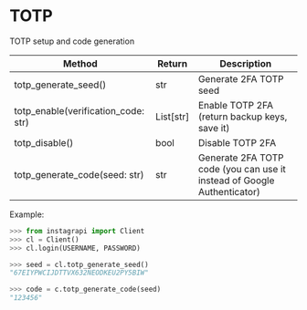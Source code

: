 # TOTP

TOTP setup and code generation

| Method                              | Return    | Description
| ----------------------------------- | --------- | ----------------------------------------------------------
| totp_generate_seed()                | str       | Generate 2FA TOTP seed
| totp_enable(verification_code: str) | List[str] | Enable TOTP 2FA (return backup keys, save it)
| totp_disable()                      | bool      | Disable TOTP 2FA
| totp_generate_code(seed: str)       | str       | Generate 2FA TOTP code (you can use it instead of Google Authenticator)


Example:

``` python
>>> from instagrapi import Client
>>> cl = Client()
>>> cl.login(USERNAME, PASSWORD)

>>> seed = cl.totp_generate_seed()
"67EIYPWCIJDTTVX632NEODKEU2PY5BIW"

>>> code = c.totp_generate_code(seed)
"123456"
```
